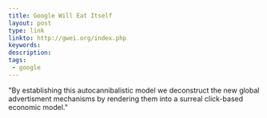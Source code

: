```yaml
---
title: Google Will Eat Itself
layout: post
type: link
linkto: http://gwei.org/index.php
keywords:
description:
tags:
 - google
---
```

"By establishing this autocannibalistic model we deconstruct the new global advertisment mechanisms by rendering them into a surreal click-based economic model."
